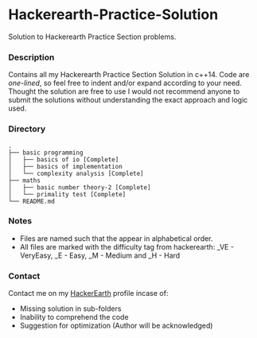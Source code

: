# Hackerearth-Practice-Solution
Solution to Hackerearth Practice Section problems.

### Description
Contains all my Hackerearth Practice Section Solution in c++14. Code are *one-lined*, so feel free to indent and/or expand according to your need. Thought the solution are free to use I would not recommend anyone to submit the solutions without understanding the exact approach and logic used.

### Directory
```
.
├── basic programming
│   ├── basics of io [Complete]
│   ├── basics of implementation
│   └── complexity analysis [Complete]
├── maths
│   ├── basic number theory-2 [Complete]
│   └── primality test [Complete]
└── README.md
```

### Notes
* Files are named such that the appear in alphabetical order.
* All files are marked with the difficulty tag from hackerearth: \_VE - VeryEasy, \_E - Easy, \_M - Medium and \_H - Hard

### Contact
Contact me on my [HackerEarth](https://www.hackerearth.com/@ninilo97) profile incase of:
* Missing solution in sub-folders
* Inability to comprehend the code
* Suggestion for optimization (Author will be acknowledged)
